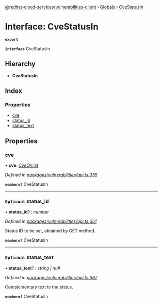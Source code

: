 [@redhat-cloud-services/vulnerabilities-client](../README.md) › [Globals](../globals.md) › [CveStatusIn](cvestatusin.md)

# Interface: CveStatusIn

**`export`** 

**`interface`** CveStatusIn

## Hierarchy

* **CveStatusIn**

## Index

### Properties

* [cve](cvestatusin.md#cve)
* [status_id](cvestatusin.md#optional-status_id)
* [status_text](cvestatusin.md#optional-status_text)

## Properties

###  cve

• **cve**: *[CveOrList](../globals.md#cveorlist)*

*Defined in [packages/vulnerabilities/api.ts:355](https://github.com/RedHatInsights/javascript-clients/blob/master/packages/vulnerabilities/api.ts#L355)*

**`memberof`** CveStatusIn

___

### `Optional` status_id

• **status_id**? : *number*

*Defined in [packages/vulnerabilities/api.ts:361](https://github.com/RedHatInsights/javascript-clients/blob/master/packages/vulnerabilities/api.ts#L361)*

Status ID to be set, obtained by GET method.

**`memberof`** CveStatusIn

___

### `Optional` status_text

• **status_text**? : *string | null*

*Defined in [packages/vulnerabilities/api.ts:367](https://github.com/RedHatInsights/javascript-clients/blob/master/packages/vulnerabilities/api.ts#L367)*

Complementary text to the status.

**`memberof`** CveStatusIn
